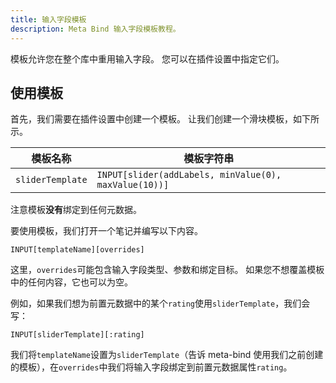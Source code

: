 ```yaml
---
title: 输入字段模板
description: Meta Bind 输入字段模板教程。
---
```


模板允许您在整个库中重用输入字段。
您可以在插件设置中指定它们。

## 使用模板

首先，我们需要在插件设置中创建一个模板。
让我们创建一个滑块模板，如下所示。

| 模板名称         | 模板字符串                                                |
| ---------------- | --------------------------------------------------------- |
| `sliderTemplate` | `INPUT[slider(addLabels, minValue(0), maxValue(10))]`    |

注意模板**没有**绑定到任何元数据。

要使用模板，我们打开一个笔记并编写以下内容。

```meta-bind
INPUT[templateName][overrides]
```

这里，`overrides`可能包含输入字段类型、参数和绑定目标。
如果您不想覆盖模板中的任何内容，它也可以为空。

例如，如果我们想为前置元数据中的某个`rating`使用`sliderTemplate`，我们会写：

```meta-bind
INPUT[sliderTemplate][:rating]
```

我们将`templateName`设置为`sliderTemplate`（告诉 meta-bind 使用我们之前创建的模板），在`overrides`中我们将输入字段绑定到前置元数据属性`rating`。
